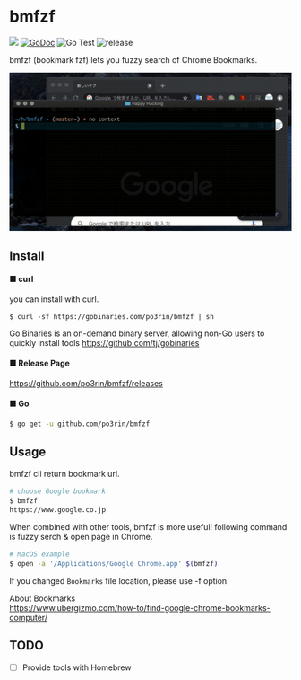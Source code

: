 # bmfzf

<img src="https://img.shields.io/badge/go-v1.15-blue.svg"/> [![GoDoc](https://godoc.org/github.com/po3rin/bmfzf?status.svg)](https://godoc.org/github.com/po3rin/bmfzf) ![Go Test](https://github.com/po3rin/bmfzf/workflows/Go%20Status/badge.svg) ![release](https://github.com/po3rin/bmfzf/workflows/release/badge.svg)

bmfzf (bookmark fzf) lets you fuzzy search of Chrome Bookmarks.

<img src="./out.gif" width="640px">

## Install

#### ■ curl

you can install with curl.

```
$ curl -sf https://gobinaries.com/po3rin/bmfzf | sh
```

Go Binaries is an on-demand binary server, allowing non-Go users to quickly install tools
https://github.com/tj/gobinaries

#### ■ Release Page

https://github.com/po3rin/bmfzf/releases

#### ■ Go

```bash
$ go get -u github.com/po3rin/bmfzf
```

## Usage

bmfzf cli return bookmark url.

```bash
# choose Google bookmark
$ bmfzf
https://www.google.co.jp
```

When combined with other tools, bmfzf is more useful! following command is fuzzy serch & open page in Chrome.

```bash
# MacOS example
$ open -a '/Applications/Google Chrome.app' $(bmfzf)
```

If you changed ```Bookmarks``` file location, please use -f option. 

About Bookmarks  
https://www.ubergizmo.com/how-to/find-google-chrome-bookmarks-computer/



## TODO

- [ ] Provide tools with Homebrew

